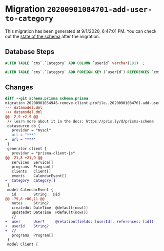 # Migration `20200901084701-add-user-to-category`

This migration has been generated at 9/1/2020, 6:47:01 PM.
You can check out the [state of the schema](./schema.prisma) after the migration.

## Database Steps

```sql
ALTER TABLE `cms`.`Category` ADD COLUMN `userId` varchar(191)  ;

ALTER TABLE `cms`.`Category` ADD FOREIGN KEY (`userId`) REFERENCES `cms`.`User`(`id`) ON DELETE SET NULL ON UPDATE CASCADE
```

## Changes

```diff
diff --git schema.prisma schema.prisma
migration 20200901054946-remove-client-profile..20200901084701-add-user-to-category
--- datamodel.dml
+++ datamodel.dml
@@ -2,9 +2,9 @@
 // learn more about it in the docs: https://pris.ly/d/prisma-schema
 datasource db {
   provider = "mysql"
-  url = "***"
+  url = "***"
 }
 generator client {
   provider = "prisma-client-js"
@@ -21,8 +21,9 @@
   services  Service[]
   programs  Program[]
   clients   Client[]
   events    CalendarEvent[]
+  Category  Category[]
 }
 model CalendarEvent {
   id        String   @id
@@ -79,8 +80,11 @@
   notes     String?
   createdAt DateTime  @default(now())
   updatedAt DateTime  @default(now())
   //
+  user      User?     @relation(fields: [userId], references: [id])
+  userId    String?
+  //
   programs  Program[]
 }
 model Client {
```


